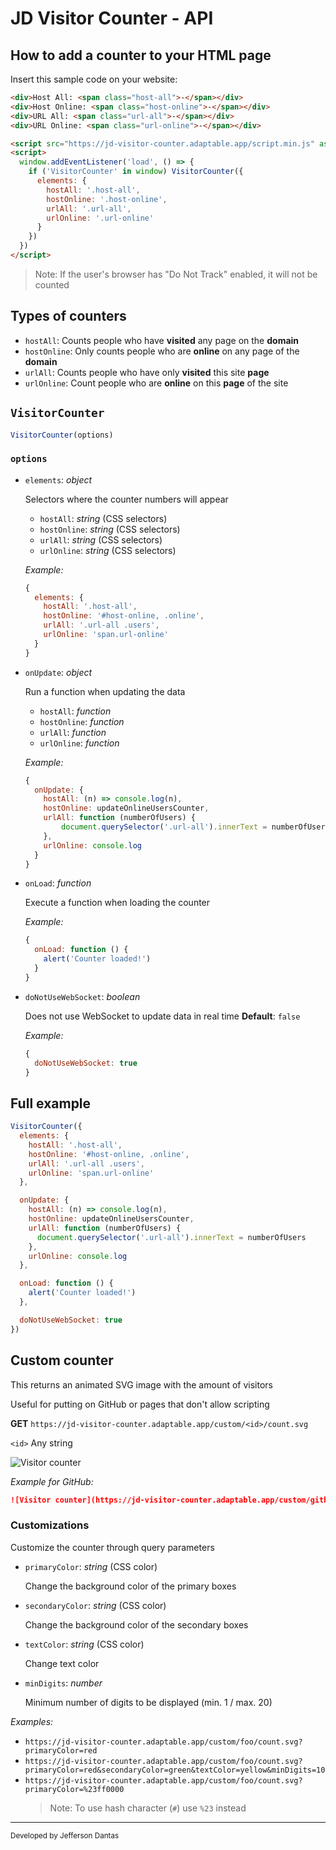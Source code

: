 # JD Visitor Counter - API
## How to add a counter to your HTML page
Insert this sample code on your website:
```html
<div>Host All: <span class="host-all">-</span></div>
<div>Host Online: <span class="host-online">-</span></div>
<div>URL All: <span class="url-all">-</span></div>
<div>URL Online: <span class="url-online">-</span></div>

<script src="https://jd-visitor-counter.adaptable.app/script.min.js" async></script>
<script>
  window.addEventListener('load', () => {
    if ('VisitorCounter' in window) VisitorCounter({
      elements: {
        hostAll: '.host-all',
        hostOnline: '.host-online',
        urlAll: '.url-all',
        urlOnline: '.url-online'
      }
    })
  })
</script>
```
> Note: If the user's browser has "Do Not Track" enabled, it will not be counted

## Types of counters
* `hostAll`: Counts people who have **visited** any page on the **domain**
* `hostOnline`: Only counts people who are **online** on any page of the **domain**
* `urlAll`: Counts people who have only **visited** this site **page**
* `urlOnline`: Count people who are **online** on this **page** of the site

## `VisitorCounter`
```javascript
VisitorCounter(options)
```

### `options`
* `elements`: _object_

	Selectors where the counter numbers will appear
	* `hostAll`: _string_ (CSS selectors)
	* `hostOnline`: _string_ (CSS selectors)
	* `urlAll`: _string_ (CSS selectors)
	* `urlOnline`: _string_ (CSS selectors)
	
	_Example:_
	```javascript
	{
	  elements: {
	    hostAll: '.host-all',
	    hostOnline: '#host-online, .online',
	    urlAll: '.url-all .users',
	    urlOnline: 'span.url-online'
	  }
	}
	```

* `onUpdate`: _object_

	Run a function when updating the data
	* `hostAll`: _function_
	* `hostOnline`: _function_
	* `urlAll`: _function_
	* `urlOnline`: _function_

	_Example:_
	```javascript
	{
	  onUpdate: {
	    hostAll: (n) => console.log(n),
	    hostOnline: updateOnlineUsersCounter,
	    urlAll: function (numberOfUsers) {
			document.querySelector('.url-all').innerText = numberOfUsers
		},
	    urlOnline: console.log
	  }
	}
	```

* `onLoad`: _function_

	Execute a function when loading the counter
	
	_Example:_
	```javascript
	{
	  onLoad: function () {
	    alert('Counter loaded!')
	  }
	}
	```
* `doNotUseWebSocket`: _boolean_

	Does not use WebSocket to update data in real time
	**Default**: `false`

	_Example:_
	```javascript
	{
	  doNotUseWebSocket: true
	}
	```

## Full example
```javascript
VisitorCounter({
  elements: {
    hostAll: '.host-all',
    hostOnline: '#host-online, .online',
    urlAll: '.url-all .users',
    urlOnline: 'span.url-online'
  },

  onUpdate: {
    hostAll: (n) => console.log(n),
    hostOnline: updateOnlineUsersCounter,
    urlAll: function (numberOfUsers) {
      document.querySelector('.url-all').innerText = numberOfUsers
    },
    urlOnline: console.log
  },

  onLoad: function () {
    alert('Counter loaded!')
  },

  doNotUseWebSocket: true
})
```

## Custom counter
This returns an animated SVG image with the amount of visitors

Useful for putting on GitHub or pages that don't allow scripting

**GET** `https://jd-visitor-counter.adaptable.app/custom/<id>/count.svg`

`<id>` Any string

![Visitor counter](https://jd-visitor-counter.adaptable.app/custom/JDVisitorCounter/count.svg)

_Example for GitHub:_
```markdown
![Visitor counter](https://jd-visitor-counter.adaptable.app/custom/github:YOURUSERNAME/count.svg)
```
### Customizations
Customize the counter through query parameters

* `primaryColor`: _string_ (CSS color)

	Change the background color of the primary boxes

* `secondaryColor`: _string_ (CSS color)

	Change the background color of the secondary boxes

* `textColor`: _string_ (CSS color)

	Change text color

* `minDigits`: _number_

	Minimum number of digits to be displayed (min. 1 / max. 20)

_Examples:_
* `https://jd-visitor-counter.adaptable.app/custom/foo/count.svg?primaryColor=red`
* `https://jd-visitor-counter.adaptable.app/custom/foo/count.svg?primaryColor=red&secondaryColor=green&textColor=yellow&minDigits=10`
* `https://jd-visitor-counter.adaptable.app/custom/foo/count.svg?primaryColor=%23ff0000`
	> Note: To use hash character (`#`) use `%23` instead

---
<sub>Developed by Jefferson Dantas</sub>